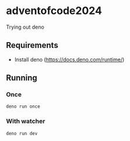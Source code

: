 # adventofcode2024

Trying out deno

## Requirements

- Install deno (https://docs.deno.com/runtime/)

## Running

### Once

`deno run once`

### With watcher

`deno run dev`
